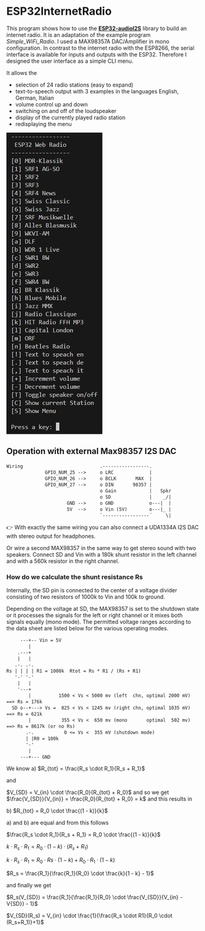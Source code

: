 # ESP32InternetRadio

This program shows how to use the [**ESP32-audioI2S**](https://github.com/schreibfaul1?tab=repositories) library to build an internet radio. 
It is an adaptation of the example program *Simple_WiFi_Radio*.
I used a MAX98357A DAC/Amplifier in mono configuration.
In contrast to the internet radio with the ESP8266, the serial 
interface is available for inputs and outputs with the ESP32. 
Therefore I designed the user interface as a simple CLI menu. 

It allows the

 * selection of 24 radio stations (easy to expand)
 * text-to-speech output with 3 examples in the languages English, German, Italian
 * volume control up and down
 * switching on and off of the loudspeaker 
 * display of the currently played radio station
 * redisplaying the menu

 ![CLI-Menu](images/cli.jpg)

## Operation with external Max98357 I2S DAC
 ```
 Wiring                            .-----------------. 
               GPIO_NUM_25 -->     o LRC             |  
               GPIO_NUM_26 -->     o BCLK       MAX  |
               GPIO_NUM_27 -->     o DIN       98357 |
                                   o Gain            |   Spkr
                                   o SD              |    _/|
                       GND -->     o GND             o---|  |
                       5V  -->     o Vin (5V)        o---|_ |
                                   `-----------------´     \|
  ```
👉 With exactly the same wiring you can also connect a 
  UDA1334A I2S DAC with stereo output for headphones.
    
  Or wire a second MAX98357 in the same way to get stereo sound 
  with two speakers. Connect SD and Vin with a 180k shunt resistor in 
  the left channel and with a 560k resistor in the right channel.

### How do we calculate the shunt resistance Rs
Internally, the SD pin is connected to the center of a voltage divider 
consisting of two resistors of 1000k to Vin and 100k to ground.

Depending on the voltage at SD, the MAX98357 is set to the shutdown state or 
it processes the signals for the left or right channel or it mixes both 
signals equally (mono mode). The permitted voltage ranges according to the 
data sheet are listed below for the various operating modes.
```
     ---+-- Vin = 5V
        |
    .---+  
    |   | 
   .-. .-.                 
Rs | | | | R1 = 1000k  Rtot = Rs * R1 / (Rs + R1)
   '-' '-'
    |   |          
    '---+ 
        |          1500 < Vs < 5000 mv (left  chn, optimal 2000 mV) ==> Rs = 176k
  SD o--+---> Vs =  825 < Vs < 1245 mv (right chn, optimal 1035 mV) ==> Rs = 621k
        |           355 < Vs <  650 mv (mono       optimal  502 mv) ==> Rs = 8617k (or no Rs)
       .-.           0 <= Vs <  355 mV (shutdown mode) 
       | |R0 = 100k
       '-'
        |
     ---+--- GND
```

We know
a) $R_{tot} = \frac{R_s \cdot R_1}{R_s + R_1}$ 

and 

$V_{SD} = V_{in} \cdot \frac{R_0}{R_{tot} + R_0}$
and so we get
$\frac{V_{SD}}{V_{in}} = \frac{R_0}{R_{tot} + R_0} = k$
and this results in

b) $R_{tot} = R_0  \cdot \frac{(1 - k)}{k}$

a) and b) are equal and from this follows

$\frac{R_s \cdot R_1}{R_s + R_1} = R_0  \cdot \frac{(1 - k)}{k}$

$k \cdot R_s \cdot R_1 = R_0 \cdot (1 - k) \cdot (R_s + R_1)$

$k \cdot R_s \cdot R_1 = R_0 \cdot Rs \cdot (1 - k) + R_0 \cdot R_1 \cdot (1 - k)$

$R_s = \frac{R_1}{\frac{R_1}{R_0} \cdot \frac{k}{1 - k} - 1}$

and finally we get

$R_s(V_{SD}) = \frac{R_1}{\frac{R_1}{R_0} \cdot \frac{V_{SD}}{V_{in} - V{SD}} - 1}$

$V_{SD}(R_s) = V_{in} \cdot \frac{1}{\frac{R_s \cdot R1}{R_0 \cdot (R_s+R_1)}+1}$

